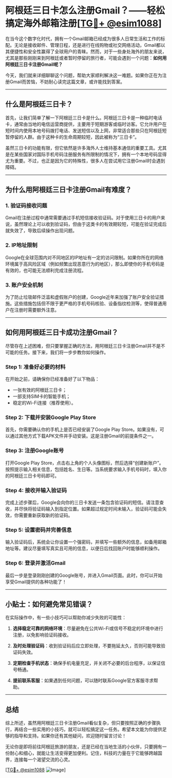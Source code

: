 # 阿根廷三日卡怎么注册Gmail？——轻松搞定海外邮箱注册[[TG💪+ @esim1088](https://t.me/s/esim1088)]

在当今这个数字化时代，拥有一个Gmail邮箱已经成为很多人日常生活和工作的标配。无论是接收邮件、管理日程，还是进行在线购物或社交网络活动，Gmail都以其便捷性和安全性赢得了全球用户的青睐。然而，对于一些身处海外的朋友来说，尤其是那些刚刚来到阿根廷或者暂时停留的旅行者，可能会遇到一个问题：**如何用阿根廷三日卡注册Gmail呢？**

今天，我们就来详细聊聊这个问题，帮助大家顺利解决这一难题。如果你正在为注册Gmail而苦恼，不妨耐心读完这篇文章，或许能找到答案。

---

## 什么是阿根廷三日卡？

首先，让我们简单了解一下阿根廷三日卡是什么。阿根廷三日卡是一种临时电话卡，通常由当地的电信运营商提供，主要用于短期游客或临时访客。它允许用户在短时间内使用本地号码拨打电话、发送短信以及上网，非常适合那些只在阿根廷短暂停留的人群。由于这种卡的生命周期较短，因此被称为“三日卡”。

虽然三日卡的功能有限，但它依然是许多海外人士维持基本通信的重要工具。尤其是在某些国家对国际手机号码注册服务有所限制的情况下，拥有一个本地号码显得尤为重要。不过，也正是因为它的特殊性，很多人在尝试用它注册Gmail时会遇到障碍。

---

## 为什么用阿根廷三日卡注册Gmail有难度？

### 1. **验证码接收问题**
Gmail在注册过程中通常需要通过手机短信接收验证码。对于使用三日卡的用户来说，虽然理论上可以收到验证码，但由于这类卡的有效期较短，可能在验证完成后就失效了，导致后续操作出现问题。

### 2. **IP地址限制**
Google在全球范围内对不同地区的IP地址有一定的访问限制。如果你所在的网络环境属于高风险区域（例如频繁出现恶意行为的地区），那么即使你的手机号码是有效的，也可能无法顺利完成注册流程。

### 3. **账户安全机制**
为了防止垃圾邮件泛滥和虚假账户的创建，Google近年来加强了账户安全验证措施。这些措施包括但不限于更严格的手机号码核验、设备指纹检测等，使得普通用户在注册时需要额外注意。

---

## 如何用阿根廷三日卡成功注册Gmail？

尽管存在上述困难，但只要掌握正确的方法，用阿根廷三日卡注册Gmail并不是不可能的任务。接下来，我们将一步步教你如何操作。

### Step 1: 准备好必要的材料
在开始之前，请确保你已经准备好了以下物品：
- 一张有效的阿根廷三日卡；
- 一部支持SIM卡的智能手机；
- 稳定的Wi-Fi连接（推荐使用）。

### Step 2: 下载并安装Google Play Store
首先，你需要确认你的手机上是否已经安装了Google Play Store。如果没有，可以通过其他方式下载APK文件并手动安装。这是注册Gmail的前提条件之一。

### Step 3: 注册Google账号
打开Google Play Store，点击右上角的个人头像图标，然后选择“创建新账户”。按照提示输入相关信息，包括姓名、生日等。当系统要求输入手机号码时，填入你的阿根廷三日卡号码即可。

### Step 4: 接收并输入验证码
完成上述步骤后，Google会向你的三日卡发送一条包含验证码的短信。请注意查收，并尽快将验证码输入到指定位置。如果超过规定时间未输入，验证码可能会失效，你需要重新获取新的验证码。

### Step 5: 设置密码并完善信息
输入验证码后，系统会让你设置一个强密码，并填写一些额外的信息，如备用邮箱地址等。建议尽量填写真实且可用的信息，以便日后找回账户时能够顺利操作。

### Step 6: 登录并激活Gmail
最后一步是登录刚刚创建的Google账号，并进入Gmail页面。此时，你可以开始享受Gmail提供的各种功能了！

---

## 小贴士：如何避免常见错误？

在实际操作中，有一些小技巧可以帮助你减少失败的可能性：

1. **选择稳定可靠的网络环境**：尽量避免在公共Wi-Fi或信号不稳定的环境中进行注册，以免影响验证码接收。
   
2. **及时处理验证码**：收到验证码后应立即处理，不要拖延太久，否则可能导致验证码失效。

3. **定期检查手机状态**：确保手机电量充足，并关闭不必要的后台程序，以保证信号畅通。

4. **提前联系客服**：如果遇到任何问题，可以随时联系Google官方客服寻求帮助。

---

## 总结

综上所述，虽然用阿根廷三日卡注册Gmail看似复杂，但只要按照正确的步骤执行，再结合一些实用的小技巧，就可以轻松搞定这一任务。希望本文能为你提供足够的指导和支持。如果你还有其他疑问，欢迎随时留言讨论！

无论你是即将前往阿根廷旅游的朋友，还是已经在当地生活的小伙伴，只要拥有一份耐心和细心，就能让生活变得更加便利。记住，科技的力量在于它能够跨越国界，连接每一个渴望交流的心灵。

[[TG💪+ @esim1088](https://t.me/s/esim1088) ![Image](https://i.postimg.cc/4NQfJmqS/Snipaste-2025-05-13-00-14-12.png)]